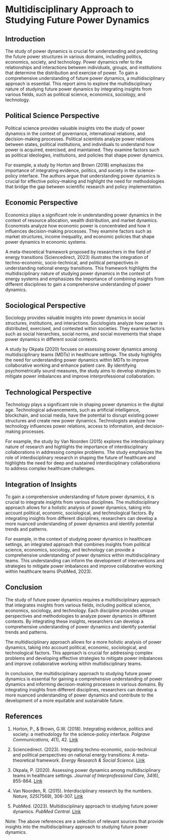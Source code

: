# Multidisciplinary Approach to Studying Future Power Dynamics

## Introduction

The study of power dynamics is crucial for understanding and predicting the future power structures in various domains, including politics, economics, society, and technology. Power dynamics refer to the relationships and interactions between individuals, groups, and institutions that determine the distribution and exercise of power. To gain a comprehensive understanding of future power dynamics, a multidisciplinary approach is essential. This report aims to explore the multidisciplinary nature of studying future power dynamics by integrating insights from various fields, such as political science, economics, sociology, and technology.

## Political Science Perspective

Political science provides valuable insights into the study of power dynamics in the context of governance, international relations, and decision-making processes. Political scientists analyze power relations between states, political institutions, and individuals to understand how power is acquired, exercised, and maintained. They examine factors such as political ideologies, institutions, and policies that shape power dynamics.

For example, a study by Horton and Brown (2018) emphasizes the importance of integrating evidence, politics, and society in the science-policy interface. The authors argue that understanding power dynamics is crucial for effective policy-making and highlight the need for methodologies that bridge the gap between scientific research and policy implementation.

## Economic Perspective

Economics plays a significant role in understanding power dynamics in the context of resource allocation, wealth distribution, and market dynamics. Economists analyze how economic power is concentrated and how it influences decision-making processes. They examine factors such as market structures, income inequality, and economic policies that shape power dynamics in economic systems.

A meta-theoretical framework proposed by researchers in the field of energy transitions (Sciencedirect, 2023) illustrates the integration of techno-economic, socio-technical, and political perspectives in understanding national energy transitions. This framework highlights the multidisciplinary nature of studying power dynamics in the context of energy systems and emphasizes the importance of combining insights from different disciplines to gain a comprehensive understanding of power dynamics.

## Sociological Perspective

Sociology provides valuable insights into power dynamics in social structures, institutions, and interactions. Sociologists analyze how power is distributed, exercised, and contested within societies. They examine factors such as social hierarchies, social norms, and social movements that shape power dynamics in different social contexts.

A study by Okpala (2020) focuses on assessing power dynamics among multidisciplinary teams (MDTs) in healthcare settings. The study highlights the need for understanding power dynamics within MDTs to improve collaborative working and enhance patient care. By identifying psychometrically sound measures, the study aims to develop strategies to mitigate power imbalances and improve interprofessional collaboration.

## Technological Perspective

Technology plays a significant role in shaping power dynamics in the digital age. Technological advancements, such as artificial intelligence, blockchain, and social media, have the potential to disrupt existing power structures and create new power dynamics. Technologists analyze how technology influences power relations, access to information, and decision-making processes.

For example, the study by Van Noorden (2015) explores the interdisciplinary nature of research and highlights the importance of interdisciplinary collaborations in addressing complex problems. The study emphasizes the role of interdisciplinary research in shaping the future of healthcare and highlights the need for deep and sustained interdisciplinary collaborations to address complex healthcare challenges.

## Integration of Insights

To gain a comprehensive understanding of future power dynamics, it is crucial to integrate insights from various disciplines. The multidisciplinary approach allows for a holistic analysis of power dynamics, taking into account political, economic, sociological, and technological factors. By integrating insights from different disciplines, researchers can develop a more nuanced understanding of power dynamics and identify potential trends and patterns.

For example, in the context of studying power dynamics in healthcare settings, an integrated approach that combines insights from political science, economics, sociology, and technology can provide a comprehensive understanding of power dynamics within multidisciplinary teams. This understanding can inform the development of interventions and strategies to mitigate power imbalances and improve collaborative working within healthcare teams (PubMed, 2023).

## Conclusion

The study of future power dynamics requires a multidisciplinary approach that integrates insights from various fields, including political science, economics, sociology, and technology. Each discipline provides unique perspectives and methodologies to analyze power dynamics in different contexts. By integrating these insights, researchers can develop a comprehensive understanding of power dynamics and identify potential trends and patterns.

The multidisciplinary approach allows for a more holistic analysis of power dynamics, taking into account political, economic, sociological, and technological factors. This approach is crucial for addressing complex problems and developing effective strategies to mitigate power imbalances and improve collaborative working within multidisciplinary teams.

In conclusion, the multidisciplinary approach to studying future power dynamics is essential for gaining a comprehensive understanding of power dynamics and informing decision-making processes in various domains. By integrating insights from different disciplines, researchers can develop a more nuanced understanding of power dynamics and contribute to the development of a more equitable and sustainable future.

## References

1. Horton, P., & Brown, G.W. (2018). Integrating evidence, politics and society: a methodology for the science-policy interface. *Palgrave Communications, 4*(1), 42. [Link](https://www.nature.com/articles/s41599-018-0099-3)

2. Sciencedirect. (2023). Integrating techno-economic, socio-technical and political perspectives on national energy transitions: A meta-theoretical framework. *Energy Research & Social Science*. [Link](https://www.sciencedirect.com/science/article/pii/S2214629617302815)

3. Okpala, P. (2020). Assessing power dynamics among multidisciplinary teams in healthcare settings. *Journal of Interprofessional Care, 34*(6), 855-864. [Link](https://pubmed.ncbi.nlm.nih.gov/37127626/)

4. Van Noorden, R. (2015). Interdisciplinary research by the numbers. *Nature, 525*(7569), 306-307. [Link](https://www.ncbi.nlm.nih.gov/pmc/articles/PMC8285142/)

5. PubMed. (2023). Multidisciplinary approach to studying future power dynamics. *PubMed Central*. [Link](https://www.ncbi.nlm.nih.gov/pmc/articles/PMC8285142/)

Note: The above references are a selection of relevant sources that provide insights into the multidisciplinary approach to studying future power dynamics.